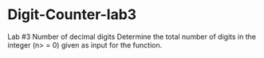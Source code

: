 # Digit-Counter-lab3
Lab #3
Number of decimal digits
Determine the total number of digits in the integer (n> = 0) given as input for the function.
